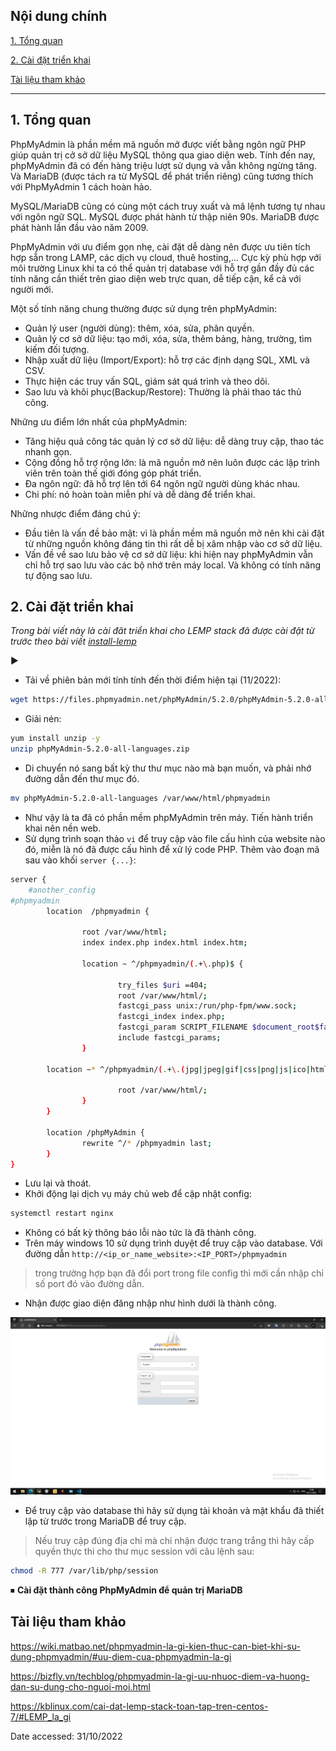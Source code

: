 ## <a name="" >Nội dung chính</a>

[1. Tổng quan](#1)

[2. Cài đặt triển khai](#2)

[Tài liệu tham khảo](#3)
___

## <a name="1" >1. Tổng quan</a>

PhpMyAdmin là phần mềm mã nguồn mở được viết bằng ngôn ngữ PHP giúp quản trị cở sở dữ liệu MySQL thông qua giao diện web. Tính đến nay, phpMyAdmin đã có đến hàng triệu lượt sử dụng và vẫn không ngừng tăng. Và MariaDB (được tách ra từ MySQL để phát triển riêng) cũng tương thích với PhpMyAdmin 1 cách hoàn hảo.

MySQL/MariaDB cũng có cùng một cách truy xuất và mã lệnh tương tự nhau với ngôn ngữ SQL. MySQL được phát hành từ thập niên 90s. MariaDB được phát hành lần đầu vào năm 2009.

PhpMyAdmin với ưu điểm gọn nhẹ, cài đặt dễ dàng nên được ưu tiên tích hợp sẵn trong LAMP, các dịch vụ cloud, thuê hosting,... Cực kỳ phù hợp với môi trường Linux khi ta có thể quản trị database với hỗ trợ gần đầy đủ các tính năng cần thiết trên giao diện web trực quan, dễ tiếp cận, kể cả với người mới.

Một số tính năng chung thường được sử dụng trên phpMyAdmin:

- Quản lý user (người dùng): thêm, xóa, sửa, phân quyền.
- Quản lý cơ sở dữ liệu: tạo mới, xóa, sửa, thêm bảng, hàng, trường, tìm kiếm đối tượng.
- Nhập xuất dữ liệu (Import/Export): hỗ trợ các định dạng SQL, XML và CSV.
- Thực hiện các truy vấn SQL, giám sát quá trình và theo dõi.
- Sao lưu và khôi phục(Backup/Restore): Thường là phải thao tác thủ công.

Những ưu điểm lớn nhất của phpMyAdmin:

- Tăng hiệu quả công tác quản lý cơ sở dữ liệu: dễ dàng truy cập, thao tác nhanh gọn.
- Cộng đồng hỗ trợ rộng lớn: là mã nguồn mở nên luôn được các lập trình viên trên toàn thế giới đóng góp phát triển.
- Đa ngôn ngữ: đã hỗ trợ lên tới 64 ngôn ngữ người dùng khác nhau.
- Chi phí: nó hoàn toàn miễn phí và dễ dàng để triển khai.

Những nhược điểm đáng chú ý:

- Đầu tiên là vấn đề bảo mật: vì là phần mềm mã nguồn mở nên khi cài đặt từ những nguồn không đáng tin thì rất dễ bị xâm nhập vào cơ sở dữ liệu.
- Vấn đề về sao lưu bảo vệ cơ sở dữ liệu: khi hiện nay phpMyAdmin vẫn chỉ hỗ trợ sao lưu vào các bộ nhớ trên máy local. Và không có tính năng tự động sao lưu.

## <a name="2" >2. Cài đặt triển khai</a>

_Trong bài viết này là cài đăt triển khai cho LEMP stack đã được cài đặt từ trước theo bài viết [install-lemp](install-lemp.md)_

▶

- Tải về phiên bản mới tính tính đến thời điểm hiện tại (11/2022):

```sh
wget https://files.phpmyadmin.net/phpMyAdmin/5.2.0/phpMyAdmin-5.2.0-all-languages.zip
```

- Giải nén:

```sh
yum install unzip -y
unzip phpMyAdmin-5.2.0-all-languages.zip
```

- Di chuyển nó sang bất kỳ thư thư mục nào mà bạn muốn, và phải nhớ đường dẫn đến thư mục đó.

```sh
mv phpMyAdmin-5.2.0-all-languages /var/www/html/phpmyadmin
```

- Như vậy là ta đã có phần mềm phpMyAdmin trên máy. Tiến hành triển khai nên nền web.
- Sử dụng trình soạn thảo `vi` để truy cập vào file cấu hình của website nào đó, miễn là nó đã được cấu hình để xử lý code PHP. Thêm vào đoạn mã sau vào khối `server {...}`:

```sh
server {
    #another_config
#phpmyadmin
        location  /phpmyadmin {

                root /var/www/html;
                index index.php index.html index.htm;

                location ~ ^/phpmyadmin/(.+\.php)$ {

                        try_files $uri =404;
                        root /var/www/html/;
                        fastcgi_pass unix:/run/php-fpm/www.sock;
                        fastcgi_index index.php;
                        fastcgi_param SCRIPT_FILENAME $document_root$fastcgi_script_name;
                        include fastcgi_params;
                }

        location ~* ^/phpmyadmin/(.+\.(jpg|jpeg|gif|css|png|js|ico|html|xml|txt))$ {

                        root /var/www/html/;
                }
        }

        location /phpMyAdmin {
                rewrite ^/* /phpmyadmin last;
        }
}
```

- Lưu lại và thoát.
- Khởi động lại dịch vụ máy chủ web để cập nhật config:

```sh
systemctl restart nginx
```

- Không có bất kỳ thông báo lỗi nào tức là đã thành công.
- Trên máy windows 10 sử dụng trình duyệt để truy cập vào database. Với đường dẫn `http://<ip_or_name_website>:<IP_PORT>/phpmyadmin`

>trong trường hợp bạn đã đổi port trong file config thì mới cần nhập chỉ số port đó vào đường dẫn.

- Nhận được giao diện đăng nhập như hình dưới là thành công.

<img src="../../Images/login_phpmyadmin.png" width="750">

- Để truy cập vào database thì hãy sử dụng tài khoản và mật khẩu đã thiết lập từ trước trong MariaDB để truy cập.

>Nếu truy cập đúng địa chỉ mà chỉ nhận được trang trắng thì hãy cấp quyền thực thi cho thư mục session với câu lệnh sau:

```sh
chmod -R 777 /var/lib/php/session
```

⏹ **Cài đặt thành công PhpMyAdmin để quản trị MariaDB**

## <a name="3" >Tài liệu tham khảo</a>

<https://wiki.matbao.net/phpmyadmin-la-gi-kien-thuc-can-biet-khi-su-dung-phpmyadmin/#uu-diem-cua-phpmyadmin-la-gi>

<https://bizfly.vn/techblog/phpmyadmin-la-gi-uu-nhuoc-diem-va-huong-dan-su-dung-cho-nguoi-moi.html>

<https://kblinux.com/cai-dat-lemp-stack-toan-tap-tren-centos-7/#LEMP_la_gi>

Date accessed: 31/10/2022
